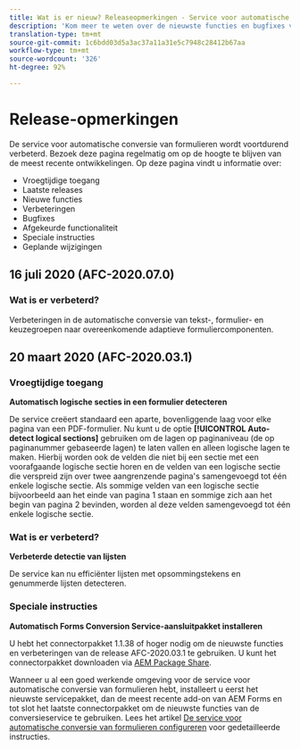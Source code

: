 ```yaml
---
title: Wat is er nieuw? Releaseopmerkingen - Service voor automatische conversie van formulieren
description: 'Kom meer te weten over de nieuwste functies en bugfixes voor de service voor automatische conversie van formulieren '
translation-type: tm+mt
source-git-commit: 1c6bdd03d5a3ac37a11a31e5c7948c28412b67aa
workflow-type: tm+mt
source-wordcount: '326'
ht-degree: 92%

---
```



# Release-opmerkingen

De service voor automatische conversie van formulieren wordt voortdurend verbeterd. Bezoek deze pagina regelmatig om op de hoogte te blijven van de meest recente ontwikkelingen. Op deze pagina vindt u informatie over:

* Vroegtijdige toegang
* Laatste releases
* Nieuwe functies
* Verbeteringen
* Bugfixes
* Afgekeurde functionaliteit
* Speciale instructies
* Geplande wijzigingen


## 16 juli 2020 (AFC-2020.07.0)

### Wat is er verbeterd?

Verbeteringen in de automatische conversie van tekst-, formulier- en keuzegroepen naar overeenkomende adaptieve formuliercomponenten.

## 20 maart 2020 (AFC-2020.03.1)

### Vroegtijdige toegang

**Automatisch logische secties in een formulier detecteren**

De service creëert standaard een aparte, bovenliggende laag voor elke pagina van een PDF-formulier. Nu kunt u de optie **[!UICONTROL Auto-detect logical sections]** gebruiken om de lagen op paginaniveau (de op paginanummer gebaseerde lagen) te laten vallen en alleen logische lagen te maken. Hierbij worden ook de velden die niet bij een sectie met een voorafgaande logische sectie horen en de velden van een logische sectie die verspreid zijn over twee aangrenzende pagina&#39;s samengevoegd tot één enkele logische sectie. Als sommige velden van een logische sectie bijvoorbeeld aan het einde van pagina 1 staan en sommige zich aan het begin van pagina 2 bevinden, worden al deze velden samengevoegd tot één enkele logische sectie.

### Wat is er verbeterd?

**Verbeterde detectie van lijsten**

De service kan nu efficiënter lijsten met opsommingstekens en genummerde lijsten detecteren.

### Speciale instructies

**Automatisch Forms Conversion Service-aansluitpakket installeren**

U hebt het connectorpakket 1.1.38 of hoger nodig om de nieuwste functies en verbeteringen van de release AFC-2020.03.1 te gebruiken. U kunt het connectorpakket downloaden via [AEM Package Share](https://www.adobeaemcloud.com/content/marketplace/marketplaceProxy.html?packagePath=/content/companies/public/adobe/packages/cq650/featurepack/AFCS-Connector-2020.03.1).

Wanneer u al een goed werkende omgeving voor de service voor automatische conversie van formulieren hebt, installeert u eerst het nieuwste servicepakket, dan de meest recente add-on van AEM Forms en tot slot het laatste connectorpakket om de nieuwste functies van de conversieservice te gebruiken. Lees het artikel [De service voor automatische conversie van formulieren configureren](configure-service.md) voor gedetailleerde instructies.